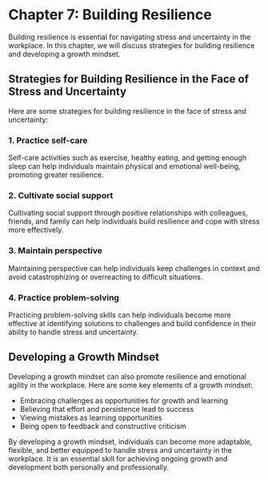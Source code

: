 Chapter 7: Building Resilience
==============================

Building resilience is essential for navigating stress and uncertainty in the workplace. In this chapter, we will discuss strategies for building resilience and developing a growth mindset.

Strategies for Building Resilience in the Face of Stress and Uncertainty
------------------------------------------------------------------------

Here are some strategies for building resilience in the face of stress and uncertainty:

### 1. Practice self-care

Self-care activities such as exercise, healthy eating, and getting enough sleep can help individuals maintain physical and emotional well-being, promoting greater resilience.

### 2. Cultivate social support

Cultivating social support through positive relationships with colleagues, friends, and family can help individuals build resilience and cope with stress more effectively.

### 3. Maintain perspective

Maintaining perspective can help individuals keep challenges in context and avoid catastrophizing or overreacting to difficult situations.

### 4. Practice problem-solving

Practicing problem-solving skills can help individuals become more effective at identifying solutions to challenges and build confidence in their ability to handle stress and uncertainty.

Developing a Growth Mindset
---------------------------

Developing a growth mindset can also promote resilience and emotional agility in the workplace. Here are some key elements of a growth mindset:

* Embracing challenges as opportunities for growth and learning
* Believing that effort and persistence lead to success
* Viewing mistakes as learning opportunities
* Being open to feedback and constructive criticism

By developing a growth mindset, individuals can become more adaptable, flexible, and better equipped to handle stress and uncertainty in the workplace. It is an essential skill for achieving ongoing growth and development both personally and professionally.
